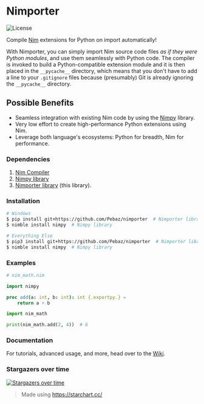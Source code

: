 # Nimporter

![License](https://img.shields.io/github/license/Pebaz/Nimporter)

Compile [Nim](<https://nim-lang.org/>) extensions for Python on import automatically!

With Nimporter, you can simply import Nim source code files *as if they
were Python modules*, and use them seamlessly with Python code. The compiler is
invoked to build a Python-compatible extension module and it is then placed in
the `__pycache__` directory, which means that you don't have to add a line to
your `.gitignore` files because (presumably) Git is already ignoring the
`__pycache__` directory.

## Possible Benefits

 * Seamless integration with existing Nim code by using the
   [Nimpy](https://github.com/yglukhov/nimpy) library.
 * Very low effort to create high-performance Python extensions using Nim.
 * Leverage both language's ecosystems: Python for breadth, Nim for performance.

### Dependencies

 1. [Nim Compiler](<https://nim-lang.org/install.html>)
 2. [Nimpy library](https://github.com/yglukhov/nimpy)
 3. [Nimporter library](https://github.com/Pebaz/nimporter) (this library).

### Installation

```bash
# Windows
$ pip install git+https://github.com/Pebaz/nimporter  # Nimporter library
$ nimble install nimpy  # Nimpy library

# Everything Else
$ pip3 install git+https://github.com/Pebaz/nimporter  # Nimporter library
$ nimble install nimpy  # Nimpy library
```

### Examples

```nim
# nim_math.nim

import nimpy

proc add(a: int, b: int): int {.exportpy.} =
    return a + b
```

```python
import nim_math

print(nim_math.add(2, 4))  # 6
```

### Documentation

For tutorials, advanced usage, and more, head over to the [Wiki](<https://github.com/Pebaz/nimporter/wiki>).

### Stargazers over time

[![Stargazers over time](https://starchart.cc/Pebaz/nimporter.svg)](https://starchart.cc/Pebaz/nimporter)

> Made using <https://starchart.cc/>